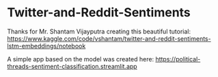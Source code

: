 # Twitter-and-Reddit-Sentiments
Thanks for Mr. Shantam Vijayputra creating this beautiful tutorial:
https://www.kaggle.com/code/vshantam/twitter-and-reddit-sentiments-lstm-embeddings/notebook

A simple app based on the model was created here:
https://political-threads-sentiment-classification.streamlit.app
